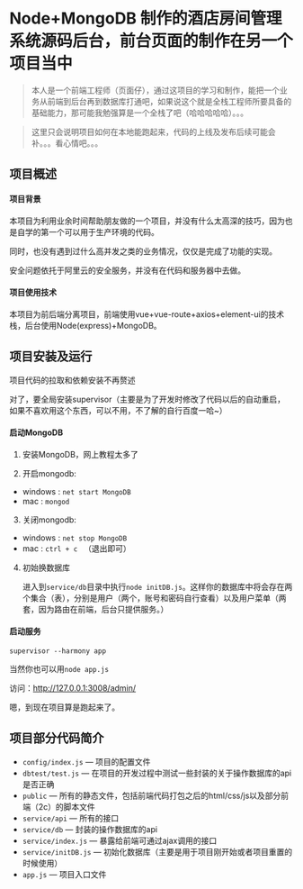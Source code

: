 # Node+MongoDB 制作的酒店房间管理系统源码后台，前台页面的制作在另一个项目当中

> 本人是一个前端工程师（页面仔），通过这项目的学习和制作，能把一个业务从前端到后台再到数据库打通吧，如果说这个就是全栈工程师所要具备的基础能力，那可能我勉强算是一个全栈了吧（哈哈哈哈哈）。。。

> 这里只会说明项目如何在本地能跑起来，代码的上线及发布后续可能会补。。。看心情吧。。。


## 项目概述

#### 项目背景
本项目为利用业余时间帮助朋友做的一个项目，并没有什么太高深的技巧，因为也是自学的第一个可以用于生产环境的代码。

同时，也没有遇到过什么高并发之类的业务情况，仅仅是完成了功能的实现。

安全问题依托于阿里云的安全服务，并没有在代码和服务器中去做。


#### 项目使用技术
本项目为前后端分离项目，前端使用vue+vue-route+axios+element-ui的技术栈，后台使用Node(express)+MongoDB。


## 项目安装及运行

项目代码的拉取和依赖安装不再赘述

对了，要全局安装supervisor（主要是为了开发时修改了代码以后的自动重启，如果不喜欢用这个东西，可以不用，不了解的自行百度一哈~）

#### 启动MongoDB
1. 安装MongoDB，网上教程太多了

2. 开启mongodb: 

-   windows : ``net start MongoDB``
-   mac : ``mongod``

3. 关闭mongodb:

-   windows : ``net stop MongoDB``
-   mac : ``ctrl + c `` （退出即可）

4. 初始换数据库

   进入到``service/db``目录中执行``node initDB.js``。这样你的数据库中将会存在两个集合（表），分别是用户（两个，账号和密码自行查看）以及用户菜单（两套，因为路由在前端，后台只提供服务。）


#### 启动服务 

```
supervisor --harmony app
```
当然你也可以用``node app.js``

访问：http://127.0.0.1:3008/admin/

嗯，到现在项目算是跑起来了。


## 项目部分代码简介
- `config/index.js` — 项目的配置文件
- `dbtest/test.js` — 在项目的开发过程中测试一些封装的关于操作数据库的api是否正确
- `public` — 所有的静态文件，包括前端代码打包之后的html/css/js以及部分前端（2c）的脚本文件
- `service/api` — 所有的接口
- `service/db` — 封装的操作数据库的api
- `service/index.js` — 暴露给前端可通过ajax调用的接口
- `service/initDB.js` — 初始化数据库（主要是用于项目刚开始或者项目重置的时候使用）
- `app.js` — 项目入口文件